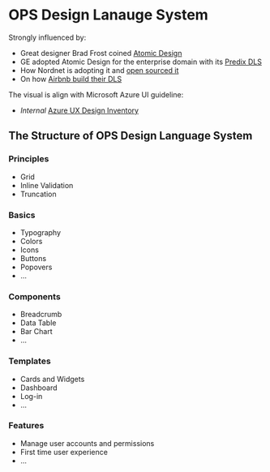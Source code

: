 # OPS Design Lanauge System

Strongly influenced by:

- Great designer Brad Frost coined [Atomic Design](http://bradfrost.com/blog/post/atomic-web-design/)
- GE adopted Atomic Design for the enterprise domain with its [Predix DLS](https://medium.com/ge-design/ges-predix-design-system-8236d47b0891#.wzq2vd2wz)
- How Nordnet is adopting it and [open sourced it](https://medium.com/nordnet-design-studio/an-atomic-workflow-for-design-development-at-nordnet-e91c815428b6#.95l19v48c)
- On how [Airbnb build their DLS](http://airbnb.design/building-a-visual-language/)

The visual is align with Microsoft Azure UI guideline:

- *Internal* [Azure UX Design Inventory](http://azureux.azurewebsites.net/Prototype/?s=guidance#Guidance_DesignInventory/)

## The Structure of OPS Design Language System

### Principles

- Grid
- Inline Validation
- Truncation

### Basics

- Typography
- Colors
- Icons
- Buttons
- Popovers
- ...

### Components

- Breadcrumb
- Data Table
- Bar Chart
- ...

### Templates

- Cards and Widgets
- Dashboard
- Log-in
- ...

### Features

- Manage user accounts and permissions
- First time user experience
- ...